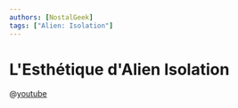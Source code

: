 ```yaml
---
authors: [NostalGeek]
tags: ["Alien: Isolation"]
---
```


# L'Esthétique d'Alien Isolation

@[youtube](https://www.youtube.com/watch?v=0Wjalv4D4WI)
